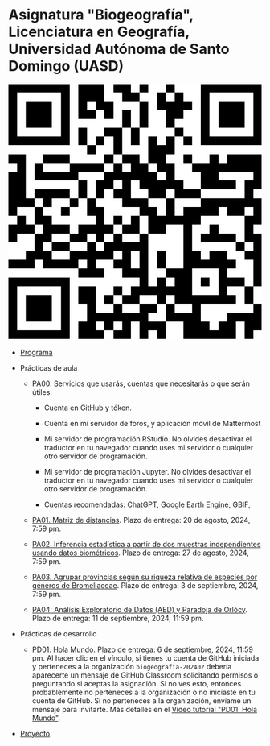 # Asignatura "Biogeografía", Licenciatura en Geografía, Universidad Autónoma de Santo Domingo (UASD)

![](qr.jpg)

- [Programa](programa-biogeografia-202402.pdf)

- Prácticas de aula

  - PA00. Servicios que usarás, cuentas que necesitarás o que serán útiles:
  
    - Cuenta en GitHub y tóken.
    
    - Cuenta en mi servidor de foros, y aplicación móvil de Mattermost
  
    - Mi servidor de programación RStudio. No olvides desactivar el traductor en tu navegador cuando uses mi servidor o cualquier otro servidor de programación.
    
    - Mi servidor de programación Jupyter. No olvides desactivar el traductor en tu navegador cuando uses mi servidor o cualquier otro servidor de programación.
    
    - Cuentas recomendadas: ChatGPT, Google Earth Engine, GBIF, 
  
  - [PA01. Matriz de distancias](https://github.com/biogeografia-master/matriz-de-distancias). Plazo de entrega: 20 de agosto, 2024, 7:59 pm.
  
  - [PA02. Inferencia estadística a partir de dos muestras independientes usando datos biométricos](https://github.com/biogeografia-master/dos-muestras-independientes-biometria). Plazo de entrega: 27 de agosto, 2024, 7:59 pm.
  
  - [PA03. Agrupar provincias según su riqueza relativa de especies por géneros de Bromeliaceae](https://github.com/biogeografia-master/agrupamiento-por-riqueza). Plazo de entrega: 3 de septiembre, 2024, 7:59 pm.
  
  - [PA04: Análisis Exploratorio de Datos (AED) y Paradoja de Orlócy](https://github.com/biogeografia-master/aed-transformaciones-orlocy). Plazo de entrega: 11 de septiembre, 2024, 11:59 pm.

- Prácticas de desarrollo

  - [PD01. Hola Mundo](https://classroom.github.com/a/_gvZ1hV8). Plazo de entrega: 6 de septiembre, 2024, 11:59 pm. Al hacer clic en el vínculo, si tienes tu cuenta de GitHub iniciada y perteneces a la organización `biogeografia-202402` debería aparecerte un mensaje de GitHub Classroom solicitando permisos o preguntando si aceptas la asignación. Si no ves esto, entonces probablemente no perteneces a la organización o no iniciaste en tu cuenta de GitHub. Si no perteneces a la organización, envíame un mensaje para invitarte. Más detalles en el [Vídeo tutorial "PD01. Hola Mundo"](https://drive.google.com/file/d/1om49HJ7ndANraUPuT5a5gYEZRlELMoXB/view?usp=drive_link).
  
- [Proyecto](https://github.com/biogeografia-202402/proyecto)

